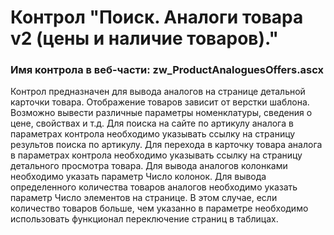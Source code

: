﻿---
description: 2.4.9.2
---
# Контрол "Поиск. Аналоги товара v2 (цены и наличие товаров)."
### Имя контрола в веб-части: zw_ProductAnaloguesOffers.ascx
Контрол предназначен для вывода аналогов на странице детальной карточки товара. Отображение товаров зависит от верстки шаблона. 
Возможно вывести различные параметры номенклатуры, сведения о цене, свойствах и т.д. 
Для поиска на сайте по артикулу аналога в параметрах контрола необходимо указывать ссылку на страницу результов поиска по артикулу.
Для перехода в карточку товара аналога в параметрах контрола необходимо указывать ссылку на страницу детального просмотра товара.
Для вывода аналогов колонками необходимо указать параметр Число колонок.
Для вывода определенного количества товаров аналогов необходимо указать параметр Число элементов на странице. 
В этом случае, если количество товаров больше, чем указанно в параметре необходимо использовать функционал переключение страниц в таблицах.
